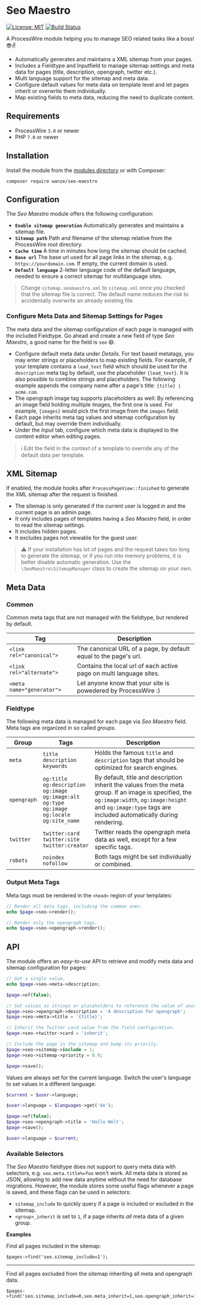 # Seo Maestro

[![License: MIT](https://img.shields.io/badge/License-MIT-blue.svg)](https://opensource.org/licenses/MIT)
[![Build Status](https://travis-ci.org/wanze/SeoMaestro.svg?branch=master)](https://travis-ci.org/wanze/SeoMaestro)

A ProcessWire module helping you to manage SEO related tasks like a boss! 😎✌️

* Automatically generates and maintains a XML sitemap from your pages.
* Includes a Fieldtype and Inputfield to manage sitemap settings and meta data for pages (title, description, opengraph, twitter etc.).
* Multi language support for the sitemap and meta data.
* Configure default values for meta data on template level and let pages inherit or overwrite them individually.
* Map existing fields to meta data, reducing the need to duplicate content.

## Requirements

* ProcessWire `3.0` or newer
* PHP `7.0` or newer

## Installation

Install the module from the [modules directory](https://modules.processwire.com/modules/seo-maestro/) or with Composer:

```
composer require wanze/seo-maestro
```

## Configuration

The _Seo Maestro_ module offers the following configuration:

* **`Enable sitemap generation`** Automatically generates and maintains a sitemap file.
* **`Sitemap path`** Path and filename of the sitemap relative from the ProcessWire root directory.
* **`Cache time`** A time in minutes how long the sitemap should be cached.
* **`Base url`** The base url used for all page links in the sitemap, e.g. `https://yourdomain.com`. If empty, the current domain is used.
* **`Default language`** 2-letter language code of the default language, needed to ensure a correct sitemap for
multilanguage sites.

> Change `sitemap.seomaestro.xml` to `sitemap.xml` once you checked that the sitemap file is correct.
The default name reduces the risk to accidentally overwrite an already existing file.

### Configure Meta Data and Sitemap Settings for Pages

The meta data and the sitemap configuration of each page is managed with the included Fieldtype.
Go ahead and create a new field of type *Seo Maestro*, a good name for the field is `seo` 😄. 

* Configure default meta data under _Details_. For text based metatags, you may enter strings or placeholders to 
map existing fields. For example, if your template contains a `lead_text` field which should be used for the 
`description` meta tag by default, use the placeholder `{lead_text}`. It is also possible to combine strings and placeholders. 
The following example appends the company name after a page's title: `{title} | acme.com`.
* The opengraph image tag supports placeholders as well: By referencing an image field holding multiple images, the first
one is used. For example, `{images}` would pick the first image from the `images` field. 
* Each page inherits meta tag values and sitemap configuration by default, but may override them individually.
* Under the _Input_ tab, configure which meta data is displayed to the content editor when editing pages.

> ℹ️ Edit the field in the context of a template to override any of the default data per template.

## XML Sitemap

If enabled, the module hooks after `ProcessPageView::finished` to generate the XML sitemap after the request is finished.

* The sitemap is only generated if the current user is logged in and the current page is an admin page.
* It only includes pages of templates having a _Seo Maestro_ field, in order to read the sitemap settings.
* It includes hidden pages.
* It excludes pages not viewable for the guest user.

> ⚠ If your installation has lot of pages and the request takes too long to generate the sitemap, or if you run into
memory problems, it is better disable automatic generation. Use the `\SeoMaestro\SitemapManager` class to create
the sitemap on your own.

## Meta Data

### Common

Common meta tags that are not managed with the fieldtype, but rendered by default.

| Tag | Description |
| --- | --- |
| `<link rel="canonical">` | The canonical URL of a page, by default equal to the page's url. |
| `<link rel="alternate">` | Contains the local url of each active page on multi language sites. |
| `<meta name="generator">` | Let anyone know that your site is powedered by ProcessWire :) |

### Fieldtype

The following meta data is managed for each page via _Seo Maestro_ field. Meta tags are organized in so called  _groups_.

| Group | Tags | Description |
| --- | --- | --- |
| `meta` |  `title`<br>`description`<br>`keywords` | Holds the famous `title` and `description` tags that should be optimized for search engines.
| `opengraph` |  `og:title`<br>`og:description`<br>`og:image`<br>`og:image:alt`<br>`og:type`<br>`og:image`<br>`og:locale`<br>`og:site_name` | By default, title and description inherit the values from the meta group. If an image is specified, the `og:image:width`, `og:image:height` and `og:image:type` tags are included automatically during rendering. |
| `twitter` |  `twitter:card`<br>`twitter:site`<br>`twitter:creator` | Twitter reads the opengraph meta data as well, except for a few specific tags. |
| `robots` |  `noindex`<br>`nofollow` | Both tags might be set individually or combined. |

### Output Meta Tags

Meta tags must be rendered in the `<head>` region of your templates:

```php
// Render all meta tags, including the common ones.
echo $page->seo->render();

// Render only the opengraph tags.
echo $page->seo->opengraph->render();
```

## API

The module offers an _easy-to-use_ API to retrieve and modify meta data and sitemap configuration for pages:

```php
// Get a single value.
echo $page->seo->meta->description;

$page->of(false);

// Set values as strings or placeholders to reference the value of another field.
$page->seo->opengraph->description = 'A description for opengraph';
$page->seo->meta->title = '{title}';

// Inherit the Twitter card value from the field configuration.
$page->seo->twitter->card = 'inherit';

// Include the page in the sitemap and bump its priority.
$page->seo->sitemap->include = 1;
$page->seo->sitemap->priority = 0.9;

$page->save();
```

Values are always set for the current language. Switch the user's language to set values in a different language:

```php
$current = $user->language;

$user->language = $languages->get('de');

$page->of(false);
$page->seo->opengraph->title = 'Hallo Welt';
$page->save();

$user->language = $current;
```

### Available Selectors

The _Seo Maestro_ fieldtype does not support to query meta data with selectors, e.g. `seo.meta.title%=foo` won't work.
All meta data is stored as JSON, allowing to add new data anytime without the need for database migrations. However, the
module stores some useful flags whenever a page is saved, and these flags can be used in selectors:

* `sitemap_include` to quickly query if a page is included or excluded in the sitemap.
* `<group>_inherit` is set to `1`, if a page inherits _all_ meta data of a given group.

**Examples**

Find all pages included in the sitemap:
```
$pages->find('seo.sitemap_include=1');
```

---

Find all pages excluded from the sitemap inheriting all meta and opengraph data.
```
$pages->find('seo.sitemap_include=0,seo.meta_inherit=1,seo.opengraph_inherit=1');
```
